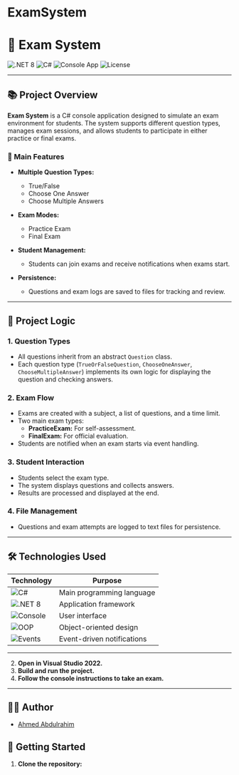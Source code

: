 # ExamSystem
# 📝 Exam System

![.NET 8](https://img.shields.io/badge/.NET-8.0-blueviolet?logo=dotnet)
![C#](https://img.shields.io/badge/C%23-12.0-239120?logo=csharp)
![Console App](https://img.shields.io/badge/Type-Console%20App-lightgrey)
![License](https://img.shields.io/github/license/Ahmed-Abdulrahim/Exam-System)

---

## 📚 Project Overview

**Exam System** is a C# console application designed to simulate an exam environment for students. The system supports different question types, manages exam sessions, and allows students to participate in either practice or final exams.

### 🎯 Main Features

- **Multiple Question Types:**  
  - True/False  
  - Choose One Answer  
  - Choose Multiple Answers

- **Exam Modes:**  
  - Practice Exam  
  - Final Exam

- **Student Management:**  
  - Students can join exams and receive notifications when exams start.

- **Persistence:**  
  - Questions and exam logs are saved to files for tracking and review.

---

## 🧩 Project Logic

### 1. **Question Types**
- All questions inherit from an abstract `Question` class.
- Each question type (`TrueOrFalseQuestion`, `ChooseOneAnswer`, `ChooseMultipleAnswer`) implements its own logic for displaying the question and checking answers.

### 2. **Exam Flow**
- Exams are created with a subject, a list of questions, and a time limit.
- Two main exam types:
  - **PracticeExam:** For self-assessment.
  - **FinalExam:** For official evaluation.
- Students are notified when an exam starts via event handling.

### 3. **Student Interaction**
- Students select the exam type.
- The system displays questions and collects answers.
- Results are processed and displayed at the end.

### 4. **File Management**
- Questions and exam attempts are logged to text files for persistence.

---

## 🛠️ Technologies Used

| Technology | Purpose                |
|------------|------------------------|
| ![C#](https://img.shields.io/badge/C%23-12.0-239120?logo=csharp) | Main programming language |
| ![.NET 8](https://img.shields.io/badge/.NET-8.0-blueviolet?logo=dotnet) | Application framework    |
| ![Console](https://img.shields.io/badge/Console%20App-CLI-lightgrey) | User interface           |
| ![OOP](https://img.shields.io/badge/OOP-Design-blue) | Object-oriented design   |
| ![Events](https://img.shields.io/badge/Events-Pattern-green) | Event-driven notifications |

---
2. **Open in Visual Studio 2022.**
3. **Build and run the project.**
4. **Follow the console instructions to take an exam.**

---

## 👨‍💻 Author

- [Ahmed Abdulrahim](https://github.com/Ahmed-Abdulrahim)

## 🚀 Getting Started

1. **Clone the repository:**
